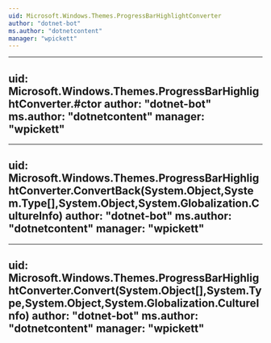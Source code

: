 ```yaml
---
uid: Microsoft.Windows.Themes.ProgressBarHighlightConverter
author: "dotnet-bot"
ms.author: "dotnetcontent"
manager: "wpickett"
---
```


---
uid: Microsoft.Windows.Themes.ProgressBarHighlightConverter.#ctor
author: "dotnet-bot"
ms.author: "dotnetcontent"
manager: "wpickett"
---

---
uid: Microsoft.Windows.Themes.ProgressBarHighlightConverter.ConvertBack(System.Object,System.Type[],System.Object,System.Globalization.CultureInfo)
author: "dotnet-bot"
ms.author: "dotnetcontent"
manager: "wpickett"
---

---
uid: Microsoft.Windows.Themes.ProgressBarHighlightConverter.Convert(System.Object[],System.Type,System.Object,System.Globalization.CultureInfo)
author: "dotnet-bot"
ms.author: "dotnetcontent"
manager: "wpickett"
---
